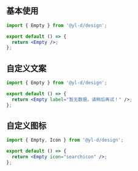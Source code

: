 ## 基本使用

```jsx | react
import { Empty } from '@yl-d/design';

export default () => {
  return <Empty />;
};
```

## 自定义文案
```jsx | react
import { Empty } from '@yl-d/design';

export default () => {
  return <Empty label="暂无数据，请稍后再试！" />;
};
```

## 自定义图标

```jsx | react
import { Empty, Icon } from '@yl-d/design';

export default () => {
  return <Empty icon="searchicon" />;
};
```

